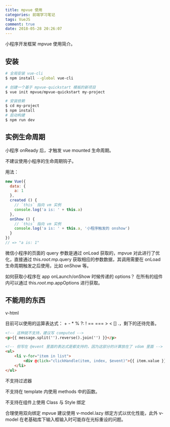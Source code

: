 ```yaml
---
title: mpvue 使用
categories: 前端学习笔记
tags: VueJS
comment: true
date: 2018-05-28 20:26:07
---
```


小程序开发框架 mpvue 使用简介。

<!-- more -->

## 安装

```bash
# 全局安装 vue-cli
$ npm install --global vue-cli

# 创建一个基于 mpvue-quickstart 模板的新项目
$ vue init mpvue/mpvue-quickstart my-project

# 安装依赖
$ cd my-project
$ npm install
# 启动构建
$ npm run dev
```

## 实例生命周期
小程序 onReady 后，才触发 vue mounted 生命周期。

不建议使用小程序的生命周期钩子。

用法：

```js
new Vue({
  data: {
    a: 1
  },
  created () {
    // `this` 指向 vm 实例
    console.log('a is: ' + this.a)
  },
  onShow () {
    // `this` 指向 vm 实例
    console.log('a is: ' + this.a, '小程序触发的 onshow')
  }
})
// => "a is: 1"
```
微信小程序的页面的 query 参数是通过 onLoad 获取的，mpvue 对此进行了优化，直接通过 this.$root.$mp.query 获取相应的参数数据，其调用需要在 onLoad 生命周期触发之后使用，比如 onShow 等。

如何获取小程序在 app onLaunch/onShow 时候传递的 options？
在所有的组件内可以通过 this.$root.$mp.appOptions 进行获取。

## 不能用的东西

v-html

目前可以使用的运算表达式： + - * % ?: ! == === > < [] .，剩下的还待完善。

```html
<!-- 这种就不支持，建议写 computed -->
<p>{{ message.split('').reverse().join('') }}</p>

<!-- 但写在 @event 里面的表达式是都支持的，因为这部分的计算放在了 vdom 里面 -->
<ul>
    <li v-for="item in list">
        <div @click="clickHandle(item, index, $event)">{{ item.value }}</p>
    </li>
</ul>
```

不支持过滤器

不支持在 template 内使用 methods 中的函数。

不支持在组件上使用 Class 与 Style 绑定

合理使用双向绑定 mpvue 建议使用 v-model.lazy 绑定方式以优化性能，此外 v-model 在老基础库下输入框输入时可能存在光标重设的问题。